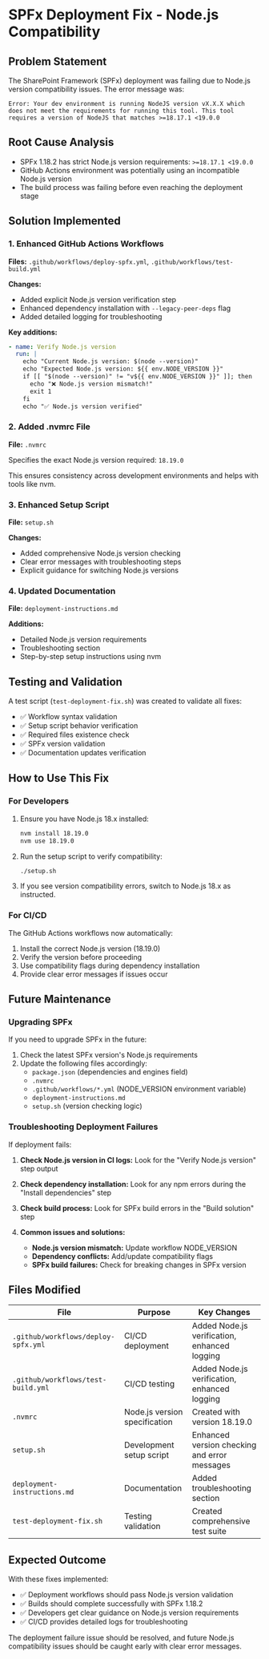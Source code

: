 # SPFx Deployment Fix - Node.js Compatibility

## Problem Statement
The SharePoint Framework (SPFx) deployment was failing due to Node.js version compatibility issues. The error message was:

```
Error: Your dev environment is running NodeJS version vX.X.X which does not meet the requirements for running this tool. This tool requires a version of NodeJS that matches >=18.17.1 <19.0.0
```

## Root Cause Analysis
- SPFx 1.18.2 has strict Node.js version requirements: `>=18.17.1 <19.0.0`
- GitHub Actions environment was potentially using an incompatible Node.js version
- The build process was failing before even reaching the deployment stage

## Solution Implemented

### 1. Enhanced GitHub Actions Workflows
**Files:** `.github/workflows/deploy-spfx.yml`, `.github/workflows/test-build.yml`

**Changes:**
- Added explicit Node.js version verification step
- Enhanced dependency installation with `--legacy-peer-deps` flag
- Added detailed logging for troubleshooting

**Key additions:**
```yaml
- name: Verify Node.js version
  run: |
    echo "Current Node.js version: $(node --version)"
    echo "Expected Node.js version: ${{ env.NODE_VERSION }}"
    if [[ "$(node --version)" != "v${{ env.NODE_VERSION }}" ]]; then
      echo "❌ Node.js version mismatch!"
      exit 1
    fi
    echo "✅ Node.js version verified"
```

### 2. Added .nvmrc File
**File:** `.nvmrc`

Specifies the exact Node.js version required: `18.19.0`

This ensures consistency across development environments and helps with tools like nvm.

### 3. Enhanced Setup Script
**File:** `setup.sh`

**Changes:**
- Added comprehensive Node.js version checking
- Clear error messages with troubleshooting steps
- Explicit guidance for switching Node.js versions

### 4. Updated Documentation
**File:** `deployment-instructions.md`

**Additions:**
- Detailed Node.js version requirements
- Troubleshooting section
- Step-by-step setup instructions using nvm

## Testing and Validation

A test script (`test-deployment-fix.sh`) was created to validate all fixes:
- ✅ Workflow syntax validation
- ✅ Setup script behavior verification
- ✅ Required files existence check
- ✅ SPFx version validation
- ✅ Documentation updates verification

## How to Use This Fix

### For Developers
1. Ensure you have Node.js 18.x installed:
   ```bash
   nvm install 18.19.0
   nvm use 18.19.0
   ```

2. Run the setup script to verify compatibility:
   ```bash
   ./setup.sh
   ```

3. If you see version compatibility errors, switch to Node.js 18.x as instructed.

### For CI/CD
The GitHub Actions workflows now automatically:
1. Install the correct Node.js version (18.19.0)
2. Verify the version before proceeding
3. Use compatibility flags during dependency installation
4. Provide clear error messages if issues occur

## Future Maintenance

### Upgrading SPFx
If you need to upgrade SPFx in the future:

1. Check the latest SPFx version's Node.js requirements
2. Update the following files accordingly:
   - `package.json` (dependencies and engines field)
   - `.nvmrc`
   - `.github/workflows/*.yml` (NODE_VERSION environment variable)
   - `deployment-instructions.md`
   - `setup.sh` (version checking logic)

### Troubleshooting Deployment Failures

If deployment fails:

1. **Check Node.js version in CI logs:**
   Look for the "Verify Node.js version" step output

2. **Check dependency installation:**
   Look for any npm errors during the "Install dependencies" step

3. **Check build process:**
   Look for SPFx build errors in the "Build solution" step

4. **Common issues and solutions:**
   - **Node.js version mismatch:** Update workflow NODE_VERSION
   - **Dependency conflicts:** Add/update compatibility flags
   - **SPFx build failures:** Check for breaking changes in SPFx version

## Files Modified

| File | Purpose | Key Changes |
|------|---------|-------------|
| `.github/workflows/deploy-spfx.yml` | CI/CD deployment | Added Node.js verification, enhanced logging |
| `.github/workflows/test-build.yml` | CI/CD testing | Added Node.js verification, enhanced logging |
| `.nvmrc` | Node.js version specification | Created with version 18.19.0 |
| `setup.sh` | Development setup script | Enhanced version checking and error messages |
| `deployment-instructions.md` | Documentation | Added troubleshooting section |
| `test-deployment-fix.sh` | Testing validation | Created comprehensive test suite |

## Expected Outcome

With these fixes implemented:
- ✅ Deployment workflows should pass Node.js version validation
- ✅ Builds should complete successfully with SPFx 1.18.2
- ✅ Developers get clear guidance on Node.js version requirements
- ✅ CI/CD provides detailed logs for troubleshooting

The deployment failure issue should be resolved, and future Node.js compatibility issues should be caught early with clear error messages.